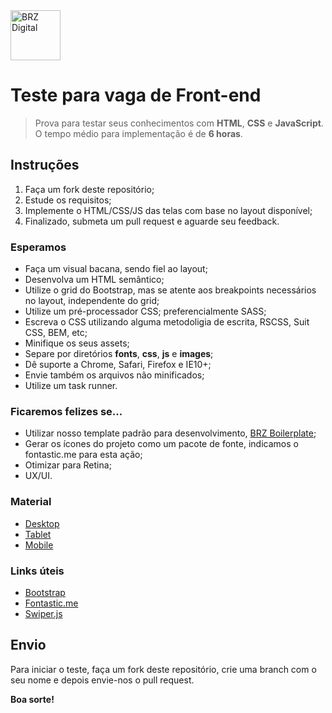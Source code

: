 <img src="http://assets.brzdigital.com.br/brzdigital.svg" alt="BRZ Digital" width="80">

# **Teste para vaga de Front-end**

> Prova para testar seus conhecimentos com **HTML**, **CSS** e **JavaScript**.<br>
> O tempo médio para implementação é de **6 horas**.

## Instruções

1. Faça um fork deste repositório;
2. Estude os requisitos;
3. Implemente o HTML/CSS/JS das telas com base no layout disponível;
4. Finalizado, submeta um pull request e aguarde seu feedback.

### Esperamos

* Faça um visual bacana, sendo fiel ao layout;
* Desenvolva um HTML semântico;
* Utilize o grid do Bootstrap, mas se atente aos breakpoints necessários no layout, independente do grid;
* Utilize um pré-processador CSS; preferencialmente SASS;
* Escreva o CSS utilizando alguma metodoligia de escrita, RSCSS, Suit CSS, BEM, etc;
* Minifique os seus assets;
* Separe por diretórios <b>fonts</b>, <b>css</b>, <b>js</b> e <b>images</b>;
* Dê suporte a Chrome, Safari, Firefox e IE10+;
* Envie também os arquivos não minificados;
* Utilize um task runner.

### Ficaremos felizes se...

* Utilizar nosso template padrão para desenvolvimento, [BRZ Boilerplate](https://github.com/brz-digital/brz-boilerplate);
* Gerar os ícones do projeto como um pacote de fonte, indicamos o fontastic.me para esta ação;
* Otimizar para Retina;
* UX/UI.

### Material

* [Desktop](http://invision)
* [Tablet](http://invision)
* [Mobile](http://invision)

### Links úteis

* [Bootstrap](http://getbootstrap.com)
* [Fontastic.me](https://fontastic.me)
* [Swiper.js](http://idangero.us/swiper)

## Envio

Para iniciar o teste, faça um fork deste repositório, crie uma branch com o seu nome e depois envie-nos o pull request.

**Boa sorte!**